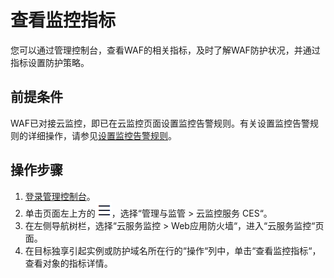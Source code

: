 # 查看监控指标<a name="waf_01_0374"></a>

您可以通过管理控制台，查看WAF的相关指标，及时了解WAF防护状况，并通过指标设置防护策略。

## 前提条件<a name="section1770677175518"></a>

WAF已对接云监控，即已在云监控页面设置监控告警规则。有关设置监控告警规则的详细操作，请参见[设置监控告警规则](设置监控告警规则.md)。

## 操作步骤<a name="section10950181292017"></a>

1.  [登录管理控制台](https://console.huaweicloud.com/?locale=zh-cn)。
2.  单击页面左上方的![](figures/icon-Service-6.png)，选择“管理与监管  \>  云监控服务 CES“。
3.  在左侧导航树栏，选择“云服务监控  \>  Web应用防火墙“，进入“云服务监控“页面。
4.  在目标独享引起实例或防护域名所在行的“操作“列中，单击“查看监控指标“，查看对象的指标详情。

